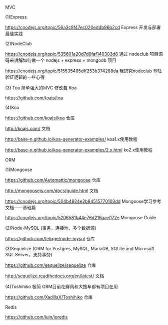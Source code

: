 
MVC

(1)Express

https://cnodejs.org/topic/56a3c8f47ec020ed4b96b2cd Express 开发与部署最佳实践

(2)NodeClub

https://cnodejs.org/topic/535601a20d7d0faf140303d8 通过 nodeclub 项目源码来讲解如何做一个 nodejs + express + mongodb 项目

https://cnodejs.org/topic/515535485dff253b374288da 我研究nodeclub 登陆验证逻辑的一些心得 

(3) Toa 简单强大的MVC 修改自 Koa

https://github.com/toajs/toa

(4)Koa

https://github.com/koajs/koa 仓库

http://koajs.com/ 文档

http://base-n.github.io/koa-generator-examples/ koa1.x使用教程

http://base-n.github.io/koa-generator-examples/2.x.html ko2.x使用教程


ORM

(1)Mongoose

https://github.com/Automattic/mongoose 仓库

http://mongoosejs.com/docs/guide.html 文档

https://cnodejs.org/topic/504b4924e2b84515770103dd Mongoose学习参考文档——基础篇

https://cnodejs.org/topic/5206581b44e76d216aae072e Mongoose Guide

(2)Node-MySQL (事务，连接池，多个数据源)

https://github.com/felixge/node-mysql 仓库

(3)Sequelize (ORM for Postgres, MySQL, MariaDB, SQLite and Microsoft SQL Server，支持事务)

https://github.com/sequelize/sequelize 仓库

http://sequelize.readthedocs.org/en/latest/ 文档

(4)Toshihiko 极简 ORM目前花瓣网和大搜车都有项目在用

https://github.com/XadillaX/Toshihiko 仓库

Redis

https://github.com/luin/ioredis 
